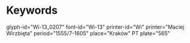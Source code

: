 # Keywords
glyph-id="Wi-13_0207"
font-id="Wi-13"
printer-id="Wi"
printer="Maciej Wirzbięta"
period="1555/7-1605"
place="Kraków"
PT plate="565"
